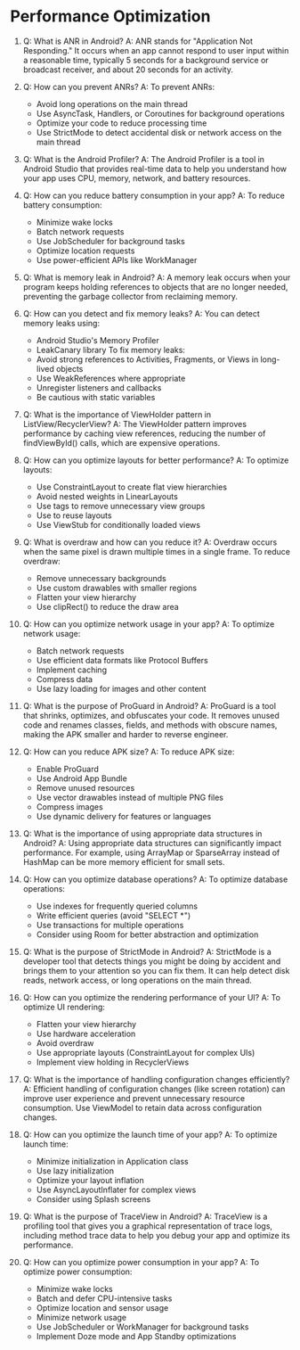 # Performance Optimization

1. Q: What is ANR in Android?
   A: ANR stands for "Application Not Responding." It occurs when an app cannot respond to user input within a reasonable time, typically 5 seconds for a background service or broadcast receiver, and about 20 seconds for an activity.

2. Q: How can you prevent ANRs?
   A: To prevent ANRs:
   - Avoid long operations on the main thread
   - Use AsyncTask, Handlers, or Coroutines for background operations
   - Optimize your code to reduce processing time
   - Use StrictMode to detect accidental disk or network access on the main thread

3. Q: What is the Android Profiler?
   A: The Android Profiler is a tool in Android Studio that provides real-time data to help you understand how your app uses CPU, memory, network, and battery resources.

4. Q: How can you reduce battery consumption in your app?
   A: To reduce battery consumption:
   - Minimize wake locks
   - Batch network requests
   - Use JobScheduler for background tasks
   - Optimize location requests
   - Use power-efficient APIs like WorkManager

5. Q: What is memory leak in Android?
   A: A memory leak occurs when your program keeps holding references to objects that are no longer needed, preventing the garbage collector from reclaiming memory.

6. Q: How can you detect and fix memory leaks?
   A: You can detect memory leaks using:
   - Android Studio's Memory Profiler
   - LeakCanary library
   To fix memory leaks:
   - Avoid strong references to Activities, Fragments, or Views in long-lived objects
   - Use WeakReferences where appropriate
   - Unregister listeners and callbacks
   - Be cautious with static variables

7. Q: What is the importance of ViewHolder pattern in ListView/RecyclerView?
   A: The ViewHolder pattern improves performance by caching view references, reducing the number of findViewById() calls, which are expensive operations.

8. Q: How can you optimize layouts for better performance?
   A: To optimize layouts:
   - Use ConstraintLayout to create flat view hierarchies
   - Avoid nested weights in LinearLayouts
   - Use <merge> tags to remove unnecessary view groups
   - Use <include> to reuse layouts
   - Use ViewStub for conditionally loaded views

9. Q: What is overdraw and how can you reduce it?
   A: Overdraw occurs when the same pixel is drawn multiple times in a single frame. To reduce overdraw:
   - Remove unnecessary backgrounds
   - Use custom drawables with smaller regions
   - Flatten your view hierarchy
   - Use clipRect() to reduce the draw area

10. Q: How can you optimize network usage in your app?
    A: To optimize network usage:
    - Batch network requests
    - Use efficient data formats like Protocol Buffers
    - Implement caching
    - Compress data
    - Use lazy loading for images and other content

11. Q: What is the purpose of ProGuard in Android?
    A: ProGuard is a tool that shrinks, optimizes, and obfuscates your code. It removes unused code and renames classes, fields, and methods with obscure names, making the APK smaller and harder to reverse engineer.

12. Q: How can you reduce APK size?
    A: To reduce APK size:
    - Enable ProGuard
    - Use Android App Bundle
    - Remove unused resources
    - Use vector drawables instead of multiple PNG files
    - Compress images
    - Use dynamic delivery for features or languages

13. Q: What is the importance of using appropriate data structures in Android?
    A: Using appropriate data structures can significantly impact performance. For example, using ArrayMap or SparseArray instead of HashMap can be more memory efficient for small sets.

14. Q: How can you optimize database operations?
    A: To optimize database operations:
    - Use indexes for frequently queried columns
    - Write efficient queries (avoid "SELECT *")
    - Use transactions for multiple operations
    - Consider using Room for better abstraction and optimization

15. Q: What is the purpose of StrictMode in Android?
    A: StrictMode is a developer tool that detects things you might be doing by accident and brings them to your attention so you can fix them. It can help detect disk reads, network access, or long operations on the main thread.

16. Q: How can you optimize the rendering performance of your UI?
    A: To optimize UI rendering:
    - Flatten your view hierarchy
    - Use hardware acceleration
    - Avoid overdraw
    - Use appropriate layouts (ConstraintLayout for complex UIs)
    - Implement view holding in RecyclerViews

17. Q: What is the importance of handling configuration changes efficiently?
    A: Efficient handling of configuration changes (like screen rotation) can improve user experience and prevent unnecessary resource consumption. Use ViewModel to retain data across configuration changes.

18. Q: How can you optimize the launch time of your app?
    A: To optimize launch time:
    - Minimize initialization in Application class
    - Use lazy initialization
    - Optimize your layout inflation
    - Use AsyncLayoutInflater for complex views
    - Consider using Splash screens

19. Q: What is the purpose of TraceView in Android?
    A: TraceView is a profiling tool that gives you a graphical representation of trace logs, including method trace data to help you debug your app and optimize its performance.

20. Q: How can you optimize power consumption in your app?
    A: To optimize power consumption:
    - Minimize wake locks
    - Batch and defer CPU-intensive tasks
    - Optimize location and sensor usage
    - Minimize network usage
    - Use JobScheduler or WorkManager for background tasks
    - Implement Doze mode and App Standby optimizations
